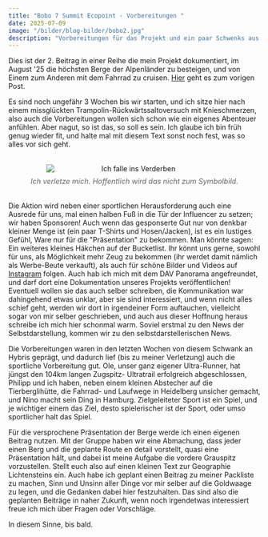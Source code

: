 ```yaml
---
title: "Bobo 7 Summit Ecopoint - Vorbereitungen "
date: 2025-07-09
image: "/bilder/blog-bilder/bobo2.jpg"
description: "Vorbereitungen für das Projekt und ein paar Schwenks aus dem Leben - Eine Dokumentation"
---
```

Dies ist der 2. Beitrag in einer Reihe die mein Projekt dokumentiert, im August '25 die höchsten Berge der Alpenländer zu besteigen, und von Einem zum Anderen mit dem Fahrrad zu cruisen. [Hier](../bobo1) geht es zum vorigen Post. 


Es sind noch ungefähr 3 Wochen bis wir starten, und ich sitze hier nach einem missglückten Trampolin-Rückwärtssaltoversuch mit Knieschmerzen, also auch die Vorbereitungen wollen sich schon wie ein eigenes Abenteuer anfühlen. Aber nagut, so ist das, so soll es sein. Ich glaube ich bin früh genug wieder fit, und halte mal mit diesem Text sonst noch fest, was so alles vor sich geht. 

<figure style="margin: 2rem 0; text-align: center;">
  <img src="/bilder/blogs/bobo2/knie.jpg" alt="Ich falle ins Verderben" style="display: block; margin: 0 auto; max-width: 70%; height: auto;" />
  <figcaption style="font-size: 0.9rem; color: #666; font-style: italic; margin-top: 0.5rem;">
    Ich verletze mich. Hoffentlich wird das nicht zum Symbolbild.
  </figcaption>
</figure>

Die Aktion wird neben einer sportlichen Herausforderung auch eine Ausrede für uns, mal einen halben Fuß in die Tür der Influencer zu setzen; wir haben Sponsoren! Auch wenn das gesponserte Gut nur von denkbar kleiner Menge ist (ein paar T-Shirts und Hosen/Jacken), ist es ein lustiges Gefühl, Ware nur für die "Präsentation" zu bekommen. Man könnte sagen: Ein weiteres kleines Häkchen auf der Bucketlist. Ihr könnt uns gerne, sowohl für uns, als Möglichkeit mehr Zeug zu bekommen (ihr werdet damit nämlich als Werbe-Beute verkauft), als auch für schöne Bilder und Videos auf [Instagram](https://www.instagram.com/bobo_alpine/) folgen.
Auch hab ich mich mit dem DAV Panorama angefreundet, und darf dort eine Dokumentation unseres Projekts veröffentlichen! Eventuell wollen sie das auch selber schreiben, die Kommunikation war dahingehend etwas unklar, aber sie sind interessiert, und wenn nicht alles schief geht, werden wir dort in irgendeiner Form auftauchen, vielleicht sogar von mir selber geschrieben, und auch aus dieser Hoffnung heraus schreibe ich mich hier schonmal warm. Soviel erstmal zu den News der Selbstdarstellung, kommen wir zu den selbstdarstellerischen News.

Die Vorbereitungen waren in den letzten Wochen von diesem Schwank an Hybris geprägt, und dadurch lief (bis zu meiner Verletzung) auch die sportliche Vorbereitung gut. Ole, unser ganz eigener Ultra-Runner, hat jüngst den 104km langen Zugspitz- Ultratrail erfolgreich abgeschlossen, Philipp und ich haben, neben einem kleinen Abstecher auf die Tierberglihütte, die Fahrrad- und Laufwege in Heidelberg unsicher gemacht, und Nino macht sein Ding in Hamburg. Zielgeleiteter Sport ist ein Spiel, und je wichtiger einem das Ziel, desto spielerischer ist der Sport, oder umso sportlicher halt das Spiel. 


Für die versprochene Präsentation der Berge werde ich einen eigenen Beitrag nutzen. Mit der Gruppe haben wir eine Abmachung, dass jeder einen Berg und die geplante Route en detail vorstellt, quasi eine Präsentation hält, und dabei ist meine Aufgabe die vordere Grauspitz vorzustellen. Stellt euch also auf einen kleinen Text zur Geographie Lichtensteins ein. Auch habe ich geplant einen Beitrag zu meiner Packliste zu machen, Sinn und Unsinn aller Dinge vor mir selber auf die Goldwaage zu legen, und die Gedanken dabei hier festzuhalten. Das sind also die geplanten Beiträge in naher Zukunft, wenn noch irgendetwas interessiert freue ich mich über Fragen oder Vorschläge. 

In diesem Sinne, bis bald.